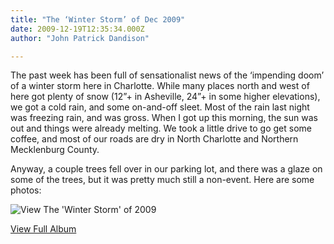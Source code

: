 ```yaml
---
title: "The ‘Winter Storm’ of Dec 2009"
date: 2009-12-19T12:35:34.000Z
author: "John Patrick Dandison"

---
```


The past week has been full of sensationalist news of the ‘impending doom’ of a winter storm here in Charlotte. While many places north and west of here got plenty of snow (12”+ in Asheville, 24”+ in some higher elevations), we got a cold rain, and some on-and-off sleet. Most of the rain last night was freezing rain, and was gross. When I got up this morning, the sun was out and things were already melting. We took a little drive to go get some coffee, and most of our roads are dry in North Charlotte and Northern Mecklenburg County.

Anyway, a couple trees fell over in our parking lot, and there was a glaze on some of the trees, but it was pretty much still a non-event. Here are some photos:




![View The &#39;Winter Storm&#39; of 2009](http://jpd.ms/wp-content/uploads/migrated/InlineRepresentation2f3bcd05-0e75-42ff-b9ef-1f31d2e15df0.jpg)



[View Full Album](http://cid-3fad32be06eb12d7.skydrive.live.com/redir.aspx?page=browse&amp;resid=3FAD32BE06EB12D7!176&amp;ct=photos)

